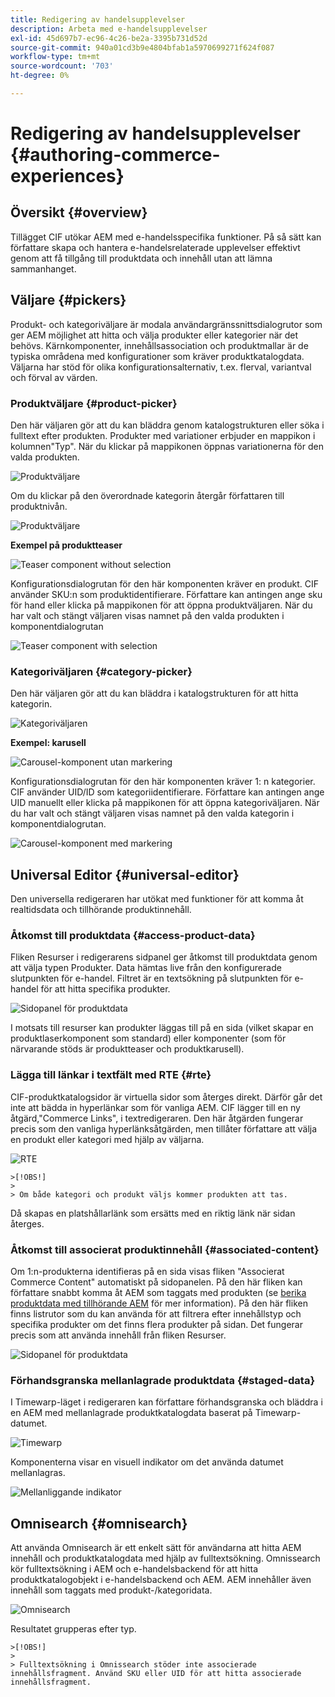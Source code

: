 ```yaml
---
title: Redigering av handelsupplevelser
description: Arbeta med e-handelsupplevelser
exl-id: 45d697b7-ec96-4c26-be2a-3395b731d52d
source-git-commit: 940a01cd3b9e4804bfab1a5970699271f624f087
workflow-type: tm+mt
source-wordcount: '703'
ht-degree: 0%

---
```


# Redigering av handelsupplevelser {#authoring-commerce-experiences}

## Översikt {#overview}

Tillägget CIF utökar AEM med e-handelsspecifika funktioner. På så sätt kan författare skapa och hantera e-handelsrelaterade upplevelser effektivt genom att få tillgång till produktdata och innehåll utan att lämna sammanhanget.

## Väljare {#pickers}

Produkt- och kategoriväljare är modala användargränssnittsdialogrutor som ger AEM möjlighet att hitta och välja produkter eller kategorier när det behövs. Kärnkomponenter, innehållsassociation och produktmallar är de typiska områdena med konfigurationer som kräver produktkatalogdata. Väljarna har stöd för olika konfigurationsalternativ, t.ex. flerval, variantval och förval av värden.

### Produktväljare {#product-picker}

Den här väljaren gör att du kan bläddra genom katalogstrukturen eller söka i fulltext efter produkten. Produkter med variationer erbjuder en mappikon i kolumnen&quot;Typ&quot;. När du klickar på mappikonen öppnas variationerna för den valda produkten.

![Produktväljare](../assets/authoring/product-picker.png)

Om du klickar på den överordnade kategorin återgår författaren till produktnivån.

![Produktväljare](../assets/authoring/product-picker-variation.png)

**Exempel på produktteaser**

![Teaser component without selection](../assets/authoring/teaser_component_without_selection.png)

Konfigurationsdialogrutan för den här komponenten kräver en produkt. CIF använder SKU:n som produktidentifierare. Författare kan antingen ange sku för hand eller klicka på mappikonen för att öppna produktväljaren. När du har valt och stängt väljaren visas namnet på den valda produkten i komponentdialogrutan

![Teaser component with selection](../assets/authoring/teaser_component_with_selection.png)

### Kategoriväljaren {#category-picker}

Den här väljaren gör att du kan bläddra i katalogstrukturen för att hitta kategorin.

![Kategoriväljaren](../assets/authoring/category-picker.png)

**Exempel: karusell**

![Carousel-komponent utan markering](../assets/authoring/carousel_component_without_selection.png)

Konfigurationsdialogrutan för den här komponenten kräver 1: n kategorier. CIF använder UID/ID som kategoriidentifierare. Författare kan antingen ange UID manuellt eller klicka på mappikonen för att öppna kategoriväljaren. När du har valt och stängt väljaren visas namnet på den valda kategorin i komponentdialogrutan.

![Carousel-komponent med markering](../assets/authoring/carousel_component_with_selection.png)

## Universal Editor {#universal-editor}

Den universella redigeraren har utökat med funktioner för att komma åt realtidsdata och tillhörande produktinnehåll.

### Åtkomst till produktdata {#access-product-data}

Fliken Resurser i redigerarens sidpanel ger åtkomst till produktdata genom att välja typen Produkter. Data hämtas live från den konfigurerade slutpunkten för e-handel. Filtret är en textsökning på slutpunkten för e-handel för att hitta specifika produkter.

![Sidopanel för produktdata](../assets/authoring/products-side-panel.png)

I motsats till resurser kan produkter läggas till på en sida (vilket skapar en produktlaserkomponent som standard) eller komponenter (som för närvarande stöds är produktteaser och produktkarusell).

### Lägga till länkar i textfält med RTE {#rte}

CIF-produktkatalogsidor är virtuella sidor som återges direkt. Därför går det inte att bädda in hyperlänkar som för vanliga AEM. CIF lägger till en ny åtgärd,&quot;Commerce Links&quot;, i textredigeraren. Den här åtgärden fungerar precis som den vanliga hyperlänksåtgärden, men tillåter författare att välja en produkt eller kategori med hjälp av väljarna.

![RTE](../assets/authoring/RTE.png)

    >[!OBS!]
    >
    > Om både kategori och produkt väljs kommer produkten att tas.

Då skapas en platshållarlänk som ersätts med en riktig länk när sidan återges.

### Åtkomst till associerat produktinnehåll {#associated-content}

Om 1:n-produkterna identifieras på en sida visas fliken &quot;Associerat Commerce Content&quot; automatiskt på sidopanelen. På den här fliken kan författare snabbt komma åt AEM som taggats med produkten (se [berika produktdata med tillhörande AEM](./enrich-product-associated-content.md) för mer information). På den här fliken finns listrutor som du kan använda för att filtrera efter innehållstyp och specifika produkter om det finns flera produkter på sidan. Det fungerar precis som att använda innehåll från fliken Resurser.

![Sidopanel för produktdata](../assets/authoring/associated-commerce-content-tab.png)

### Förhandsgranska mellanlagrade produktdata {#staged-data}

I Timewarp-läget i redigeraren kan författare förhandsgranska och bläddra i en AEM med mellanlagrade produktkatalogdata baserat på Timewarp-datumet.

![Timewarp](../assets/authoring/timewarp.png)

Komponenterna visar en visuell indikator om det använda datumet mellanlagras.

![Mellanliggande indikator](../assets/authoring/staged-indicator.png)

## Omnisearch {#omnisearch}

Att använda Omnisearch är ett enkelt sätt för användarna att hitta AEM innehåll och produktkatalogdata med hjälp av fulltextsökning. Omnissearch kör fulltextsökning i AEM och e-handelsbackend för att hitta produktkatalogobjekt i e-handelsbackend och AEM. AEM innehåller även innehåll som taggats med produkt-/kategoridata.

![Omnisearch](../assets/authoring/omnisearch.png)

Resultatet grupperas efter typ.

    >[!OBS!]
    >
    > Fulltextsökning i Omnissearch stöder inte associerade innehållsfragment. Använd SKU eller UID för att hitta associerade innehållsfragment.
